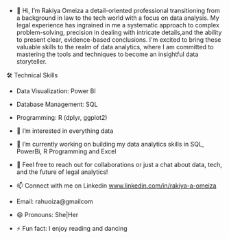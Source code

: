 - 👋 Hi, I’m Rakiya Omeiza a detail-oriented professional transitioning from a background in law to the tech world with a focus on data analysis.
 My legal experience has ingrained in me a systematic approach to complex problem-solving, precision in dealing with intricate details,and the ability to present clear, evidence-based conclusions.
 I'm excited to bring these valuable skills to the realm of data analytics, where I am committed to mastering the tools and techniques to become an insightful data storyteller.


 🛠 Technical Skills

- Data Visualization: Power BI 

- Database Management: SQL
 
- Programming: R (dplyr, ggplot2)

- 👀 I’m interested in everything data
- 🌱 I’m currently working on building my data analytics skills in SQL, PowerBi, R Programming and Excel
- 💞️ Feel free to reach out for collaborations or just a chat about data, tech, and the future of legal analytics!

- 📫 Connect with me on Linkedin
  www.linkedin.com/in/rakiya-a-omeiza
- Email:
  rahuoiza@gmailcom
- 😄 Pronouns: She|Her
- ⚡ Fun fact: I enjoy reading and dancing

<!---
rakiya30/rakiya30 is a ✨ special ✨ repository because its `README.md` (this file) appears on your GitHub profile.
You can click the Preview link to take a look at your changes.
--->
